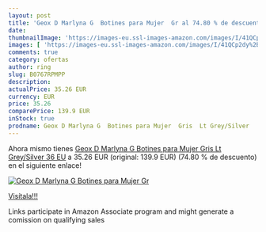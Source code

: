 ```yaml
---
layout: post
title: 'Geox D Marlyna G  Botines para Mujer  Gr al 74.80 % de descuento'
date: 
thumbnailImage: 'https://images-eu.ssl-images-amazon.com/images/I/41QCp2dy%2BKL._SL200_.jpg'
images: [ 'https://images-eu.ssl-images-amazon.com/images/I/41QCp2dy%2BKL._SL200_.jpg' ]
comments: true
category: ofertas
author: ring
slug: B0767RPMPP
description:
actualPrice: 35.26 EUR
currency: EUR
price: 35.26
comparePrice: 139.9 EUR
inStock: true
prodname: Geox D Marlyna G  Botines para Mujer  Gris  Lt Grey/Silver   36 EU
---
```


Ahora mismo tienes [Geox D Marlyna G  Botines para Mujer  Gris  Lt Grey/Silver   36 EU](https://www.amazon.es/dp/B0767RPMPP/?tag=tolees-21) a 35.26 EUR (original: 139.9 EUR) (74.80 %  de descuento) en el siguiente enlace!

[![Geox D Marlyna G  Botines para Mujer  Gr](https://images-eu.ssl-images-amazon.com/images/I/41QCp2dy%2BKL._SL200_.jpg)](https://www.amazon.es/dp/B0767RPMPP/?tag=tolees-21)

[Visítala!!!](https://www.amazon.es/dp/B0767RPMPP/?tag=tolees-21)

Links participate in Amazon Associate program and might generate a comission on qualifying sales

